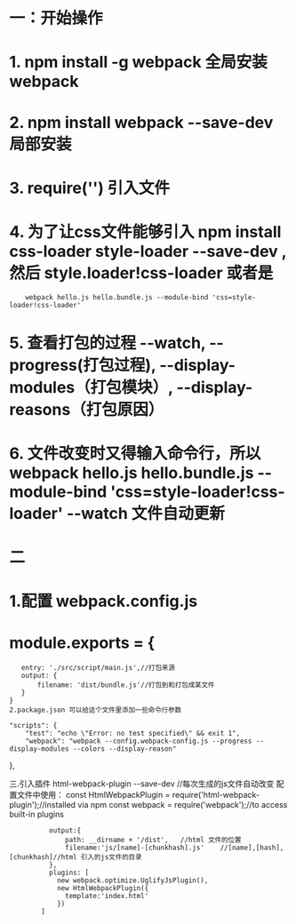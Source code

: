 #  一：开始操作
#    1.  npm install -g webpack    全局安装webpack
#    2.  npm install webpack --save-dev  局部安装
#    3.  require('')      引入文件
#    4.  为了让css文件能够引入   npm install css-loader style-loader --save-dev  ,然后 style.loader!css-loader 或者是 
        webpack hello.js hello.bundle.js --module-bind 'css=style-loader!css-loader' 
#    5.  查看打包的过程 --watch, --progress(打包过程), --display-modules（打包模块）, --display-reasons（打包原因）
#    6.  文件改变时又得输入命令行，所以webpack hello.js hello.bundle.js --module-bind 'css=style-loader!css-loader' --watch 文件自动更新
#
# 二
# 1.配置 webpack.config.js
#   module.exports = {
       entry: './src/script/main.js',//打包来源
       output: {
    	   filename: 'dist/bundle.js'//打包到和打包成某文件
       }	
    }
    2.package.json 可以给这个文件里添加一些命令行参数

    "scripts": {
        "test": "echo \"Error: no test specified\" && exit 1",
        "webpack": "webpack --config.webpack-config.js --progress --display-modules --colors --display-reason"
  },

  三.引入插件 html-webpack-plugin --save-dev //每次生成的js文件自动改变
  配置文件中使用：
              const HtmlWebpackPlugin = require('html-webpack-plugin');//installed via npm
              const webpack = require('webpack');//to access built-in plugins
              
              output:{
                  path: __dirname + '/dist',   //html 文件的位置
                  filename:'js/[name]-[chunkhash].js'    //[name],[hash],[chunkhash]//html 引入的js文件的目录
              },
              plugins: [
                new webpack.optimize.UglifyJsPlugin(),
                new HtmlWebpackPlugin({
                  template:'index.html'
                })
            ]